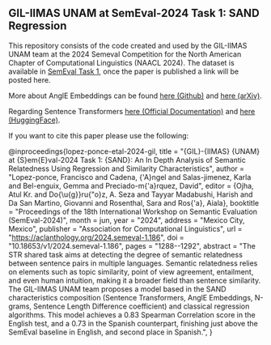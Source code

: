 ## GIL-IIMAS UNAM at SemEval-2024 Task 1: SAND Regression

This repository consists of the code created and used by the GIL-IIMAS UNAM team at the 2024 Semeval Competition for the North American Chapter of Computational Linguistics (NAACL 2024). The dataset is available in [SemEval Task 1](https://semantic-textual-relatedness.github.io/), once the paper is published a link will be posted here.


More about AnglE Embeddings can be found [here (Github)](https://github.com/SeanLee97/AnglE) and [here (arXiv)](https://arxiv.org/abs/2309.12871).

Regarding Sentence Transformers [here (Official Documentation)](https://sbert.net/) and [here (HuggingFace)](https://huggingface.co/sentence-transformers).


If you want to cite this paper please use the following:

@inproceedings{lopez-ponce-etal-2024-gil,
    title = "{GIL}-{IIMAS} {UNAM} at {S}em{E}val-2024 Task 1: {SAND}: An In Depth Analysis of Semantic Relatedness Using Regression and Similarity Characteristics",
    author = "Lopez-ponce, Francisco  and
      Cadena, {\'A}ngel  and
      Salas-jimenez, Karla  and
      Bel-enguix, Gemma  and
      Preciado-m{\'a}rquez, David",
    editor = {Ojha, Atul Kr.  and
      Do{\u{g}}ru{\"o}z, A. Seza  and
      Tayyar Madabushi, Harish  and
      Da San Martino, Giovanni  and
      Rosenthal, Sara  and
      Ros{\'a}, Aiala},
    booktitle = "Proceedings of the 18th International Workshop on Semantic Evaluation (SemEval-2024)",
    month = jun,
    year = "2024",
    address = "Mexico City, Mexico",
    publisher = "Association for Computational Linguistics",
    url = "https://aclanthology.org/2024.semeval-1.186",
    doi = "10.18653/v1/2024.semeval-1.186",
    pages = "1288--1292",
    abstract = "The STR shared task aims at detecting the degree of semantic relatedness between sentence pairs in multiple languages. Semantic relatedness relies on elements such as topic similarity, point of view agreement, entailment, and even human intuition, making it a broader field than sentence similarity. The GIL-IIMAS UNAM team proposes a model based in the SAND characteristics composition (Sentence Transformers, AnglE Embeddings, N-grams, Sentence Length Difference coefficient) and classical regression algorithms. This model achieves a 0.83 Spearman Correlation score in the English test, and a 0.73 in the Spanish counterpart, finishing just above the SemEval baseline in English, and second place in Spanish.",
}
